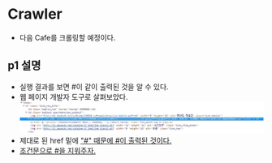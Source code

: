 # Crawler
- 다음 Cafe를 크롤링할 예정이다.

## p1 설명
- 실행 결과를 보면 #이 같이 출력된 것을 알 수 있다.
- 웹 페이지 개발자 도구로 살펴보았다.
![예상하지 못한 링크](./p1_error1.JPG)
- 제대로 된 href 밑에 <a href> "#" 때문에 #이 출력된 것이다.
- 조건문으로 #을 지워주자.